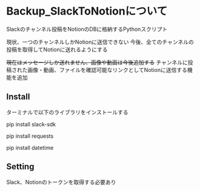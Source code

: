 # Backup_SlackToNotionについて
Slackのチャンネル投稿をNotionのDBに格納するPythonスクリプト

現状、一つのチャンネルしかNotionに送信できない
今後、全てのチャンネルの投稿を取得してNotionに送れるようにする

~~現在はメッセージしか送れません、画像や動画は今後追加する~~
チャンネルに投稿された画像・動画、ファイルを確認可能なリンクとしてNotionに送信する機能を追加

## Install
ターミナルで以下のライブラリをインストールする

pip install slack-sdk

pip install requests

pip install datetime

## Setting
Slack、Notionのトークンを取得する必要あり

